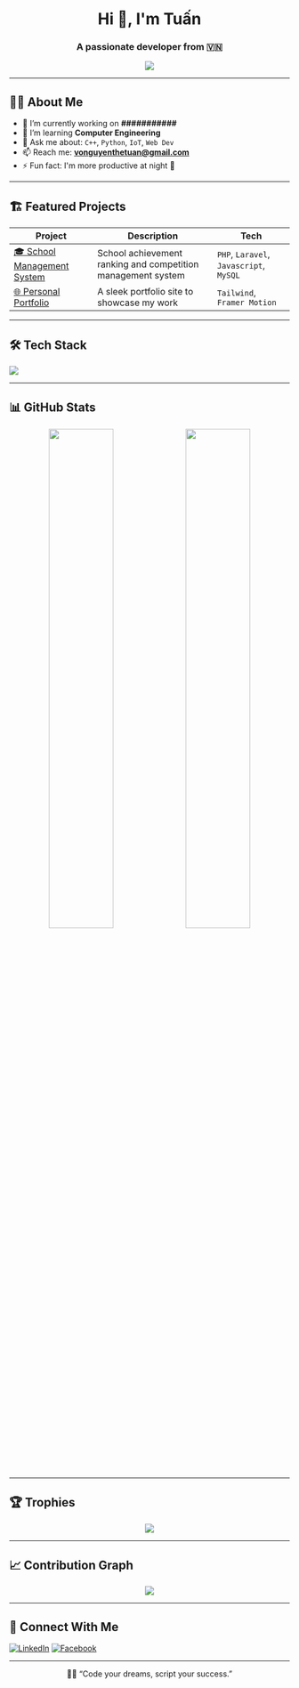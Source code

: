 <h1 align="center">Hi 👋, I'm Tuấn</h1>
<h3 align="center">A passionate developer from 🇻🇳</h3>

<p align="center">
  <img src="https://readme-typing-svg.herokuapp.com?font=Fira+Code&weight=600&size=24&pause=1000&center=true&vCenter=true&width=435&lines=Welcome+to+my+GitHub!;I+love+building+things+with+code.">
</p>

---

## 👨‍💻 About Me

- 🔭 I’m currently working on **###########**
- 🌱 I’m learning **Computer Engineering**
- 💬 Ask me about: `C++`, `Python`, `IoT`, `Web Dev`
- 📫 Reach me: **vonguyenthetuan@gmail.com**
- ⚡ Fun fact: I'm more productive at night 🌙

---

## 🏗️ Featured Projects

| Project | Description | Tech |
|--------|-------------|------|
| [🎓 School Management System](https://github.com/tuankaka1511/project/blob/main/school-management.rar) | School achievement ranking and competition management system | `PHP`, `Laravel`, `Javascript`, `MySQL` |
| [🌐 Personal Portfolio](https://tuankaka1511.github.io) | A sleek portfolio site to showcase my work |`Tailwind`, `Framer Motion` |

---

## 🛠️ Tech Stack

<p>
  <img src="https://skillicons.dev/icons?i=cpp,arduino,python,php,js,mysql,figma" />
</p>

---

## 📊 GitHub Stats

<p align="center">
  <img src="https://github-readme-stats.vercel.app/api?username=tuankaka1511&show_icons=true&theme=radical" width="48%" />
  <img src="https://github-readme-streak-stats.herokuapp.com/?user=tuankaka1511&theme=radical" width="48%" />
</p>

---

## 🏆 Trophies

<p align="center">
  <img src="https://github-profile-trophy.vercel.app/?username=tuankaka1511&theme=radical&no-bg=true&no-frame=true&margin-w=12&column=5" />
</p>

---

## 📈 Contribution Graph

<p align="center">
  <img src="https://github-readme-activity-graph.vercel.app/graph?username=tuankaka1511&theme=tokyo-night" />
</p>

---

## 🔗 Connect With Me

[![LinkedIn](https://img.shields.io/badge/LinkedIn-blue?style=for-the-badge&logo=linkedin&logoColor=white)]([https://linkedin.com/in/the-tuan-vo-nguyen-8aa653341)
[![Facebook](https://img.shields.io/badge/Facebook-1877F2?style=for-the-badge&logo=facebook&logoColor=white)](https://facebook.com/bigia.thetuan)


---
<p align="center">
🧑‍🏫 “Code your dreams, script your success.”
</p>
